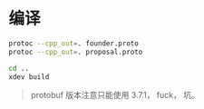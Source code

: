 # 编译

```bash
protoc --cpp_out=. founder.proto
protoc --cpp_out=. proposal.proto

cd ..
xdev build
```

> protobuf 版本注意只能使用 3.7.1， fuck， 坑。

